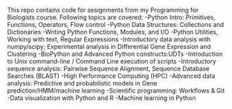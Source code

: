 This repo contains code for assignments from my Programming for Biologists course. Following topics are covered: 
-Python Intro: Primitives, Functions, Operators, Flow control
-Python Data Structures: Collections and Dictionaries 
-Writing Python Functions, Modules, and I/O
-Python Utilities, Working with text, Regular Expressions 
-Introductory data analysis with numpy/scipy; Experimental analysis in Differential Gene Expression and Clustering 
-BioPython and Advanced Python constructs:UDTs 
-Introduction to Unix command-line / Command Line execution of scripts 
-Introductory sequence analysis: Pairwise Sequence Alignment, Sequence Database Searches (BLAST)
-High Performance Computing (HPC)
-Advanced data analysis: Predictive and probabilistic models in Gene
prediction/HMM/machine learning 
-Scientific programming: Workflows & Git
-Data visualization with Python and R 
-Machine learning in Python 
